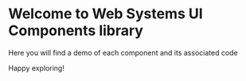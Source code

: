 # Welcome to Web Systems UI Components library

Here you will find a demo of each component and its associated code

Happy exploring!
